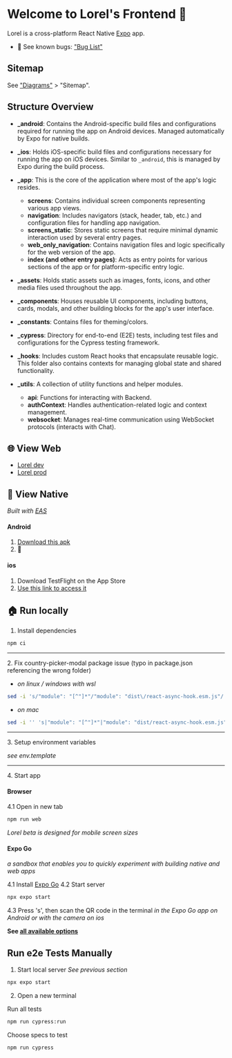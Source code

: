# Welcome to Lorel's Frontend 👋

Lorel is a cross-platform React Native [Expo](https://expo.dev) app.

- 🐛 See known bugs: ["Bug List"](https://fair-bunny-6a8.notion.site/30cb87a8564d4a33ae322b51e0f6ac56?v=ce7d72da1f8c4565a6928e8373eb13c5)
  <br/>

## Sitemap

See ["Diagrams"](https://fair-bunny-6a8.notion.site/30cb87a8564d4a33ae322b51e0f6ac56?v=ce7d72da1f8c4565a6928e8373eb13c5) > "Sitemap".
<br/>

## Structure Overview

- **\_android**: Contains the Android-specific build files and configurations required for running the app on Android devices. Managed automatically by Expo for native builds.

- **\_ios**: Holds iOS-specific build files and configurations necessary for running the app on iOS devices. Similar to `_android`, this is managed by Expo during the build process.

- **\_app**: This is the core of the application where most of the app's logic resides.

  - **screens**: Contains individual screen components representing various app views.
  - **navigation**: Includes navigators (stack, header, tab, etc.) and configuration files for handling app navigation.
  - **screens_static**: Stores static screens that require minimal dynamic interaction used by several entry pages.
  - **web_only_navigation**: Contains navigation files and logic specifically for the web version of the app.
  - **index (and other entry pages)**: Acts as entry points for various sections of the app or for platform-specific entry logic.

- **\_assets**: Holds static assets such as images, fonts, icons, and other media files used throughout the app.

- **\_components**: Houses reusable UI components, including buttons, cards, modals, and other building blocks for the app's user interface.

- **\_constants**: Contains files for theming/colors.

- **\_cypress**: Directory for end-to-end (E2E) tests, including test files and configurations for the Cypress testing framework.

- **\_hooks**: Includes custom React hooks that encapsulate reusable logic. This folder also contains contexts for managing global state and shared functionality.

- **\_utils**: A collection of utility functions and helper modules.
  - **api**: Functions for interacting with Backend.
  - **authContext**: Handles authentication-related logic and context management.
  - **websocket**: Manages real-time communication using WebSocket protocols (interacts with Chat).
    <br/>

## 🌐 View Web

- [Lorel dev](https://dev.lorel.app)
- [Lorel prod](https://lorel.app)
  <br/>

## 📱 View Native

_Built with [EAS](https://docs.expo.dev/build/setup/)_

#### Android

1. [Download this apk](https://dev.lorel.app)
2. 🚧

#### ios

1. Download TestFlight on the App Store
2. [Use this link to access it](https://testflight.apple.com/join/cTU1hbTf)
   <br/>

## 🏠 Run locally

1. Install dependencies

```bash
npm ci
```

<hr/>
2. Fix country-picker-modal package issue (typo in package.json referencing the wrong folder)

- _on linux / windows with wsl_

```bash
sed -i 's/"module": "[^"]*"/"module": "dist\/react-async-hook.esm.js"/' node_modules/react-native-country-picker-modal/node_modules/react-async-hook/package.json
```

- _on mac_

```bash
sed -i '' 's|"module": "[^"]*"|"module": "dist/react-async-hook.esm.js"|' node_modules/react-native-country-picker-modal/node_modules/react-async-hook/package.json
```

<hr/>
3. Setup environment variables

_see env.template_

<hr/>
4. Start app

#### **Browser**

4.1 Open in new tab

```bash
npm run web
```

_Lorel beta is designed for mobile screen sizes_

#### **Expo Go**

_a sandbox that enables you to quickly experiment with building native and web apps_

4.1 Install [Expo Go](https://expo.dev/go)
4.2 Start server

```bash
npx expo start
```

4.3 Press 's', then scan the QR code in the terminal
_in the Expo Go app on Android or with the camera on ios_

**See [ all available options](https://docs.expo.dev/get-started/set-up-your-environment/)**
<br/>

## Run e2e Tests Manually

1. Start local server
   _See previous section_

```bash
npx expo start
```

2. Open a new terminal

Run all tests

```bash
npm run cypress:run
```

Choose specs to test

```bash
npm run cypress
```
